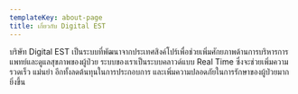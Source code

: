 ```yaml
---
templateKey: about-page
title: เกี่ยวกับ Digital EST
---
```

บริษัท Digital EST เป็นระบบที่พัฒนาจากประเทศสิงค์โปร์เพื่อช่วยเพิ่มศักยภาพด้านการบริหารการแพทย์และดูแลสุขภาพของผู้ป่วย ระบบของเราเป็นระบบคลาวด์แบบ Real Time ซึ่งจะช่วยเพิ่มความรวดเร็ว แม่นยำ อีกทั้งลดต้นทุนในการประกอบการ และเพิ่มความปลอดภัยในการรักษาของผู้ป่วยมากยิ่งขึ้น
